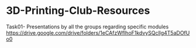# 3D-Printing-Club-Resources

Task01- Presentations by all the groups regarding specific modules
https://drive.google.com/drive/folders/1eCAfzWflhoF1kdvySQcllg4T5aDOfUo0
